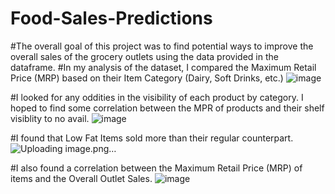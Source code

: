 # Food-Sales-Predictions
#The overall goal of this project was to find potential ways to improve the overall sales of the grocery outlets using the data provided in the dataframe.
#In my analysis of the dataset, I compared the Maximum Retail Price (MRP) based on their Item Category (Dairy, Soft Drinks, etc.)
![image](https://user-images.githubusercontent.com/82009362/120911415-0397e600-c64d-11eb-908f-23cdad4d8cc6.png)

#I looked for any oddities in the visibility of each product by category. I hoped to find some correlation between the MPR of products and their shelf visiblity to no avail.
![image](https://user-images.githubusercontent.com/82009362/120911404-ecf18f00-c64c-11eb-94c1-7aabdd15ccf3.png)

#I found that Low Fat Items sold more than their regular counterpart.
![Uploading image.png…]()

#I also found a correlation between the Maximum Retail Price (MRP) of items and the Overall Outlet Sales. 
![image](https://user-images.githubusercontent.com/82009362/120911325-32fa2300-c64c-11eb-8d46-dcfb7ea987a8.png)
